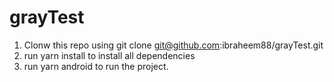 # grayTest
1. Clonw this repo using git clone git@github.com:ibraheem88/grayTest.git
2. run yarn install to install all dependencies
3. run yarn android to run the project.
